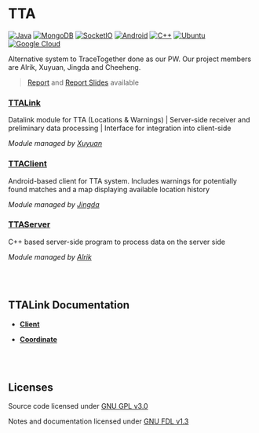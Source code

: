 # TTA
[![Java](https://img.shields.io/badge/Java-E87D25?style=flat-square&logo=java&logoColor=white)](https://www.java.com/en/)
[![MongoDB](https://img.shields.io/badge/MongoDB-3EA145?style=flat-square&logo=mongodb&logoColor=white)](https://www.mongodb.com)
[![SocketIO](https://img.shields.io/badge/SocketIO-87C23C?style=flat-square&logo=socketdotio&logoColor=white)](https://socket.io)
[![Android](https://img.shields.io/badge/Android-3DDC84?style=flat-square&logo=android&logoColor=white)](https://www.apple.com/sg/ios/ios-14)
[![C++](https://img.shields.io/badge/C++-00599C?style=flat-square&logo=cplusplus&logoColor=white)](https://en.wikipedia.org/wiki/C%2B%2B)
[![Ubuntu](https://img.shields.io/badge/Ubuntu-DE4815?style=flat-square&logo=ubuntu&logoColor=white)](https://ubuntu.com)
[![Google Cloud](https://img.shields.io/badge/Google_Cloud-D94830?style=flat-square&logo=googlecloud&logoColor=white)](https://cloud.google.com)

Alternative system to TraceTogether done as our PW. Our project members are Alrik, Xuyuan, Jingda and Cheeheng. 
> [Report](https://github.com/txuyuan/TTADocs/blob/main/Report.pdf) and [Report Slides](https://github.com/txuyuan/TTADocs/blob/main/Report%20Slides.pdf) available


### [TTALink](https://github.com/txuyuan/TTALink)

Datalink module for TTA (Locations &amp; Warnings) | Server-side receiver and preliminary data processing | Interface for integration into client-side 

*Module managed by [Xuyuan](https://github.com/txuyuan)*


### [TTAClient](https://github.com/JDAED/TTAClient)

Android-based client for TTA system. Includes warnings for potentially found matches and a map displaying available location history

*Module managed by [Jingda](https://github.com/JDAED)*


### [TTAServer](https://github.com/AKEevee/TTAServer)

C++ based server-side program to process data on the server side

*Module managed by [Alrik](https://github.com/AKEevee)*



<br></br>
## TTALink Documentation
* **[Client](./Documentation/Client.md)**

* **[Coordinate](./Documentation/Coordinate.md)**



<br></br>
## Licenses
Source code licensed under [GNU GPL v3.0](./LICENSE)

Notes and documentation licensed under [GNU FDL v1.3](./LICENSE-Documents)